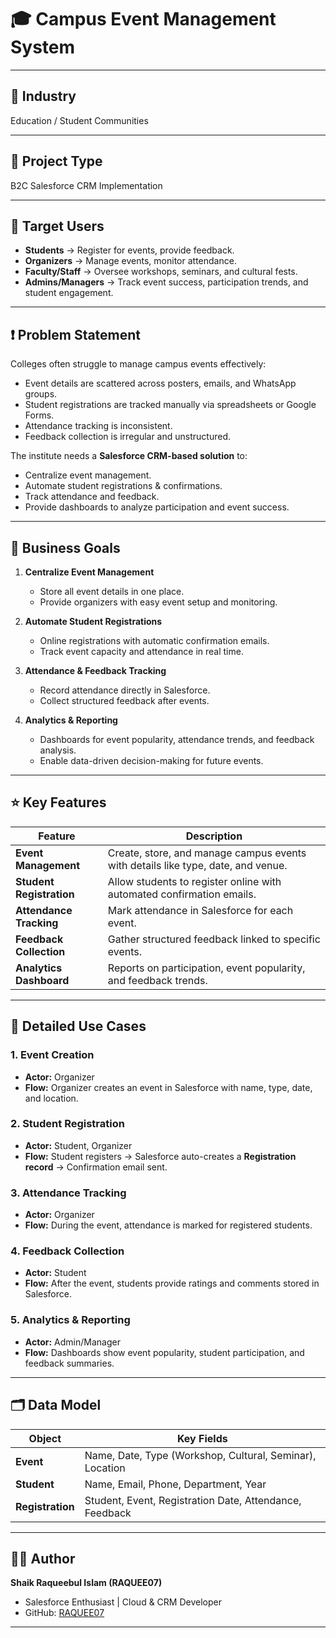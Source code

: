 # 🎓 Campus Event Management System  

---

## 🏫 Industry  
Education / Student Communities  

---

## 📌 Project Type  
B2C Salesforce CRM Implementation  

---

## 🎯 Target Users  
- **Students** → Register for events, provide feedback.  
- **Organizers** → Manage events, monitor attendance.  
- **Faculty/Staff** → Oversee workshops, seminars, and cultural fests.  
- **Admins/Managers** → Track event success, participation trends, and student engagement.  

---

## ❗ Problem Statement  
Colleges often struggle to manage campus events effectively:  
- Event details are scattered across posters, emails, and WhatsApp groups.  
- Student registrations are tracked manually via spreadsheets or Google Forms.  
- Attendance tracking is inconsistent.  
- Feedback collection is irregular and unstructured.  

The institute needs a **Salesforce CRM-based solution** to:  
- Centralize event management.  
- Automate student registrations & confirmations.  
- Track attendance and feedback.  
- Provide dashboards to analyze participation and event success.  

---

## 🎯 Business Goals  
1. **Centralize Event Management**  
   - Store all event details in one place.  
   - Provide organizers with easy event setup and monitoring.  

2. **Automate Student Registrations**  
   - Online registrations with automatic confirmation emails.  
   - Track event capacity and attendance in real time.  

3. **Attendance & Feedback Tracking**  
   - Record attendance directly in Salesforce.  
   - Collect structured feedback after events.  

4. **Analytics & Reporting**  
   - Dashboards for event popularity, attendance trends, and feedback analysis.  
   - Enable data-driven decision-making for future events.  

---

## ⭐ Key Features  

| Feature                  | Description                                                                 |
|---------------------------|-----------------------------------------------------------------------------|
| **Event Management**      | Create, store, and manage campus events with details like type, date, and venue. |
| **Student Registration**  | Allow students to register online with automated confirmation emails.       |
| **Attendance Tracking**   | Mark attendance in Salesforce for each event.                              |
| **Feedback Collection**   | Gather structured feedback linked to specific events.                      |
| **Analytics Dashboard**   | Reports on participation, event popularity, and feedback trends.            |

---

## 📌 Detailed Use Cases  

### 1. Event Creation  
- **Actor:** Organizer  
- **Flow:** Organizer creates an event in Salesforce with name, type, date, and location.  

### 2. Student Registration  
- **Actor:** Student, Organizer  
- **Flow:** Student registers → Salesforce auto-creates a **Registration record** → Confirmation email sent.  

### 3. Attendance Tracking  
- **Actor:** Organizer  
- **Flow:** During the event, attendance is marked for registered students.  

### 4. Feedback Collection  
- **Actor:** Student  
- **Flow:** After the event, students provide ratings and comments stored in Salesforce.  

### 5. Analytics & Reporting  
- **Actor:** Admin/Manager  
- **Flow:** Dashboards show event popularity, student participation, and feedback summaries.  

---

## 🗂 Data Model  

| Object            | Key Fields                                                |
|-------------------|----------------------------------------------------------|
| **Event**         | Name, Date, Type (Workshop, Cultural, Seminar), Location |
| **Student**       | Name, Email, Phone, Department, Year                     |
| **Registration**  | Student, Event, Registration Date, Attendance, Feedback  |

---

## 👨‍💻 Author  
**Shaik Raqueebul Islam (RAQUEE07)**  
- Salesforce Enthusiast | Cloud & CRM Developer  
- GitHub: [RAQUEE07](https://github.com/RAQUEE07)  

---
